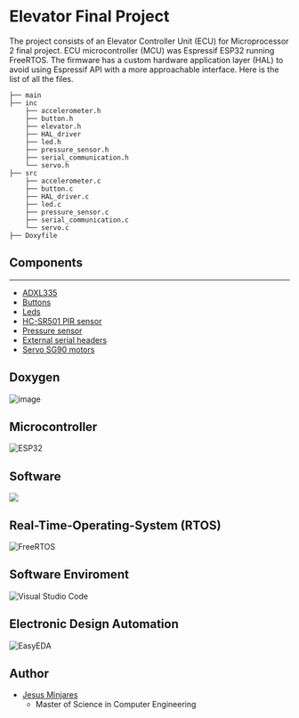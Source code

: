 # Elevator Final Project
The project consists of an Elevator Controller Unit (ECU) for Microprocessor 2 final project. ECU microcontroller (MCU) was Espressif ESP32 running FreeRTOS. The firmware has a custom hardware application layer (HAL) to avoid using Espressif API with a more approachable interface. Here is the list of all the files.
```
├── main
├── inc
    ├── accelerometer.h
    ├── button.h
    ├── elevator.h
    ├── HAL_driver
    ├── led.h
    ├── pressure_sensor.h
    ├── serial_communication.h
    └── servo.h
├── src
    ├── accelerometer.c
    ├── button.c
    ├── HAL_driver.c
    ├── led.c
    ├── pressure_sensor.c
    ├── serial_communication.c
    └── servo.c
├── Doxyfile
```
## Components
---
* [ADXL335](https://www.adafruit.com/product/163)
* [Buttons](https://www.amazon.com/6x6x6mm-Momentary-Push-Button-Switch/dp/B01GN79QF8)
* [Leds](https://www.amazon.com/Assorted-Lighting-Electronics-Components-Emitting/dp/B01CUGAFEC/ref=sr_1_4?keywords=LED%2Bsmd%2B0608&qid=1638487354&s=industrial&sr=1-4&th=1)
* [HC-SR501 PIR sensor](https://www.amazon.com/DIYmall-HC-SR501-Motion-Infrared-Arduino/dp/B012ZZ4LPM)
* [Pressure sensor](https://www.amazon.com/Adafruit-Round-Force-Sensitive-Resistor-FSR/dp/B00XW2MIRQ/ref=sr_1_3?crid=1OGXQK6UD8IA6&keywords=force+sensitive+resistor&qid=1638487910&s=electronics&sprefix=Force+%2Celectronics%2C203&sr=1-3)
* [External serial headers](https://www.amazon.com/DEPEPE-2-54mm-Headers-Arduino-Prototype/dp/B074HVBTZ4/ref=sr_1_15_sspa?keywords=external+header+pin&qid=1638487958&sr=8-15-spons&psc=1&spLa=ZW5jcnlwdGVkUXVhbGlmaWVyPUE4VUdQU09GMktDWlYmZW5jcnlwdGVkSWQ9QTAyMDgxMjQyMlRYNU5ENUxWVk5BJmVuY3J5cHRlZEFkSWQ9QTAxMzc4ODA2MzVFREQ2TURXSVYmd2lkZ2V0TmFtZT1zcF9tdGYmYWN0aW9uPWNsaWNrUmVkaXJlY3QmZG9Ob3RMb2dDbGljaz10cnVl)
* [Servo SG90 motors](https://www.amazon.com/Micro-Servos-Helicopter-Airplane-Controls/dp/B07MLR1498/ref=sr_1_1_sspa?keywords=SG90&qid=1638487991&sr=8-1-spons&spLa=ZW5jcnlwdGVkUXVhbGlmaWVyPUEzRjRJWkkzMDFVMU45JmVuY3J5cHRlZElkPUEwODg1OTc2M0lBNjZSVzNFNUpPOSZlbmNyeXB0ZWRBZElkPUEwNjU4NjQ2MlVBWjVRWlZaM1A5VCZ3aWRnZXROYW1lPXNwX2F0ZiZhY3Rpb249Y2xpY2tSZWRpcmVjdCZkb05vdExvZ0NsaWNrPXRydWU&th=1)

## Doxygen
![image](https://user-images.githubusercontent.com/60948298/144520203-1a12df03-c54e-4767-9a92-effcdff6a5b9.png)

## **Microcontroller**
![ESP32](https://img.shields.io/static/v1?label=&logo=espressif&message=ESP32&color=000000)

## **Software**
![](https://img.shields.io/badge/Code-C-informational?style=flat&logo=C&color=003B57)

## **Real-Time-Operating-System (RTOS)**
![FreeRTOS](https://img.shields.io/static/v1?label=&message=FreeRTOS&color=&logo=data:image/png;base64,iVBORw0KGgoAAAANSUhEUgAAAFUAAAAgCAIAAADseKN%2FAAAAAXNSR0IArs4c6QAAE%2BtJREFUWMOtWUmTHMd5rSVr7b1nXzHYQWyETIKEQBEMLRRty5LCUjioCDNshnTTkUfZCt3ko%2F6AfLCsm8WQfTJlWVIwQgYl7iIJCANwAMyGxsz09Ex3115ZlX5fVvUMKPngcLi6uju7Oisr833vW1MVQih%2FdAhFiFzkWR4Ir5f0gtRThaKpqoYXfeo6Tg0HGkwVmqoouK4WXdDESaPSNVXID%2FyQF2h0tfyhFU9Gb0G98FS6U3YSsi%2Bujn5rcrTRf3KI4m56NnUbrULecvAwMepNH8UkhCgnKw%2F2x2svjjDxBvH%2BrZ2bt%2FvLUR7keU5X5b%2B5kouiJ41fPC0HNHLKWrGGAilgRB%2BqhunriqqrBJmqlTBpKiMQ6V95p4JfuMI0zdBVFTPTSywt9CR06RZdCgCj6LRWGkvXsQq0FE2nLop8pF6KqhAJNWgwphkWsyzNYppJEyYUH5G%2FKF4i7yW7Kw9vzNbnq1aDa1g6FpwVq8%2BU4ifgyHNqC3orWSZwcvyPCxztPM%2FoH7qOZk745dSmk%2F6Sl3LqJeQ3DZXlishLlKmnIuTfCs%2B1TEjBCVEIWMoV%2F0iBC1qFFLGQi0CvgpHKSECEPmOK4ZqV6dr00fqJmepixagCJvYJ1tOteZyl73beDsL9U1PnGuaYxF3IBSuc8zRJDcNgBsSpYNIlB9URxz4xliYZLFRRMr9g4wFTC7AlS4lQcoW5JCBdySUuaI0QL6AZ4U4%2FCvAJNdmgtpDgogMXZU8CusA957KD0hlubXv90xOnx%2B0x9ofcV5TtaPvmzgdPzz9dMevEU%2FnsKIqWl5ffe%2F99LH7pyFKr1V46tuRnW3vhg4KExVlYB0OzLKPmGg1Dc3AlE7Ef93LBQUziIFFRGdGyUEXwFXcVnATYaomFhhVwaqhyYLVUiNF01cJ4SA4UwiuloJbgKsqB6VEOybARrL5649%2F2Y%2F%2BFpc8%2Bun6aSCbS%2B%2FsfQ%2FlmqwuYUGG6kjT96ObNn%2FzLT373wQdHFhdv%2Fv73Y%2B2xb%2FzNi7f2X7%2Fb%2F420ckwtIYASmpZqV8z2TO3kifEnK2arH%2B%2F8bvM%2FfL4H9ZZqqWuHnfHbYBobsxePjF20dBerjXg4iHf70XaQDFMeKgrHjYbuVMxG05mqWeOmZkrDV%2FIdnxB%2BmscRD9IsAdAgjbQvpqk7lm4Zui1lU1rBPE%2B3%2BPba8v5zC1eZOGQtjebx4erw7nR1tmG0RwArvh9cv%2F7G%2BsbG%2FPw8M8zNzQdzs7OJGGz0bw7SXTzdUBxbb2YiTPMoFQmkgad1Brcw6TOTV3rBxt3ee16OnppQOekNUYAViOMBpmacaV1baJ9Nsqjrrd3f%2B%2Bihf7efbMVZmOUJCKQqOlMNh1WbzuxC8%2BLR1uM1s03Gm5QnC9LB1vDelreyH2%2BHfAi6yfXjFtfR6i2rfXzs8nh1sWAb4AJGcR6vdDqpyNjh0qUebvmdXtx9uvWMa7hK6TFUaMCgP3j33XdhrRkzrl37zNVnPj1IH%2FrZNghlCGuxeun83HOCp91w7fbub3rRBldFP93e89dU5YqrN06PX4mVAPLs%2BLf9ZFdgSbk6Xpm1tRrExVSz7SyA6yv9dz7a%2BvV2cC%2FOh9BeBioxF%2BQCIwIx8NLubrS55a94UffizBeqZhvYDZLtd9Z%2FtjH8yE%2F24jzKFK5IeyikSwG%2F2sbkVO3kuHLkYKEhD4AsqTW0sbRLKtkKUGhjb7Wi2nPOrE6msVScaq36la9%2BxbKt7s7OqZOnrj5zdebI%2BG%2FX30xEhHttrXq0%2FSnIBHKth9MP%2FbVe%2FBBQGqrbcibguqbqx1qVeZj0zf7tfrjjK3uKmppa7an5L0%2B4x2m6imCqtT649W7n37fDVS5SIzdmqmdOT10Zd%2BcxjV64dXvnvzYGN7mS7yfbH239qulOnhq7AjX%2F3eYvb3R%2FlYgA1DJVe9xZqFmT0NxcJBH3%2FWjfVOsVpz0KNUiaURZEPKoYFVV62QNjIvpRbyNan6jONu32SFngwbIHDx5cv359Z2fn0qVLF8%2Bfn52ZDrOdrr8Kp6QJzdRNZiq9YCvJhvf3PtgJN7iighQL9TPzzQtChTe3mW7nIuV5GPABwZ7rTXdmsnK8Zc%2BClhB117%2B%2FvP3rXf9eriaGoi7Wzj21%2BFV0MHQTspl0j7l6JYgH3XgNt%2FtZf7V3Y6FxAd51efftWMBGqJmiT9ceuzz%2FZy1rVtVoXZlIoBrwWE17QjtUchGlUcx51a6pZfwjXRzczKbf8SL%2F4vifOGZFkSEKfMf6%2Bvr3vve9lZWVdrvt2M777733jW%2F8lTK566ddDS5Gy2EC3rj3U3A4VeIo97I8a2rNpebFC3OfhSjKsEuIhAe9cDPkfSkDY7Ky4DDMgEw6rEZnsNIZ3uHQW6HV2cTZqatT1ROGbhRhoanbbXehVZnbjdeF9Lv70XbCo4yUv0dxIwWQeZJ7EfdUR7P1CjQVwGICME94ijhwHCKDNsVpPm5VdG0U%2F1HAx6O14YbNnJnKjE5%2BiCgD4f%2FiF7%2BE5F988cXlW7cC3zeY7jbMe96dWATAB%2BIFAzyll%2BURBQOCNY3xKwt%2FcbL9rKXX1CIIkccw3t8NNnMF9izXhDVVPcI0Wzq%2FPOZ%2BZ3Dbz4cZfGOuTVaOTlWPYvFywrocgOJLRmFkYZSgu%2BQXLWbWrYluui79neh4t3%2Bx0p1wj87Wj801QK45hzV1GieD6aWhFMJuyP0o5Q2rhnjxwP7l3RBRwYP5%2BlzDah34BMh%2Fp7vz8ccf%2F%2Fiff5ym6fHjx775zZfNBt9dX6MAQ%2BVjbOHU5HNpFq3uvdOL1gCBF%2Ff7fl80wC1BqAuNjIvCh%2FHOXrRVBOA2q45X5nVyYxTwwOz3CJqUUgkgWJm2jYYUVxH2kzXjWRKlPkVDUjNN5uq6WTXGnpj%2F0vvrr%2FWzTpynMDF%2Bvut7vbXBe8aa267Nn5p64lT70zVzQlKcVsRzPoT947xerWly%2FZgcGMgf%2BBsRHy7Vj9owuegtabu6ttZqtZ5%2F%2FvnhYDgzO%2FvF579w%2BelLy71fBckebLgm2GLt%2FBNzL2Q5tw3nt2v%2Fmiuxoib9ZCfJA0epKtK4KRTNpoN4B5ZfspG1nVmXtWhGFCNS4Ey8lcEGhfE6oibpmOVbuvesnzxErFWEwOBzy5kzNZup7PT4p%2BGq7%2B29vR2sD%2BPdMNtL8DQti7ThRnyzt7bhBQOYEpfVCx5i%2FSEPM567Fp5Syl%2F4PNgcbtbMxnRtRpOJFoXgWfbz%2F%2Fz5q6%2B%2B%2BoMf%2FKDZbLpupVatBFl3119P84CshqjMNc9ZmpMrWcuagfnlIgQRQz5I8kiU5KfBEJnsBg8S%2FAvTp7CJyhxUVC1DdhkAIobMZEitxGE8SLPQ0iskfpmMDZPdtf0Ph0m3IKar1eZrp2zdwgzM3JpvnJuoLWHxvaCz7a1seHd2wnvwZTpJY3h3%2F62jY48vNi4U8VKaJ3EWw0tWDFfafxls70Y7D%2F3O6fbJmlE7yAK7u9133n77zp07IP%2F07MzC3PzVZ66EZqcbP0gxURgqc3yqviRjWXgBi8FW82K1Qy6SUfgAPcm8pNcNNmRUqxkqjNkcPIIYZQ0Ik1rO7F7SoXBdVTaHt6cHN5daj1tqVclTBILL3bc%2B7r2TQUFkJnOkcXayelRXjTSLKV9EYqM3HLc%2BXlk80jw%2FPfj9m5s%2F3Q5WIWwoTgKnkwyKiBgiibMoyiJMv2rYlBHmRIl0YwiRxsdax5AkIdpbWbk7PT21vb2dcn7y5Mnrb1wHKS8%2FefnxT53zsx6SO0uvY6oLjTOu2ZJrBJSmrjiqFBlPg4xH8nHI8Sn%2FG0Rb%2FehhEZG7rNlwZsgsjWJPh9WPNC9te2v7OSQs4OTe7by25d1zzXaWBXvB5oa37PEeBjcUa7py%2FLHJa4AeE77V%2BbVgrO3Ou0bN0h0wF4qmjWoAMg0UYGXFaBRqgyPJkjBLdKG7JqyvQvL3Uv%2Fu4O64Mz7tzqHbhx9%2B%2BE8%2F%2BtFLL73U6XS%2B9pdfm5qaStIEmR9i%2FpmZeZ%2BbBjMhCpEnU9VTTLWlCLWqOXZi7MlBMovw0xSOodkHORUAAKVhbLFOsAEhTdWE8mujkEQgXzrSenyQ7t%2FefWOQPOSCbwUru8EaHASwk%2FEsh2dAoDVXO3t26tps%2FQzCs72w88HWLz2xV3PGq6xtw2%2BqGhcRoq9etCmQBSDTEPZU5WTbnS3jH6EkPI55ouXF%2BmFmcr4dPux6D6%2FNPePolTiOf%2Fvmm2%2B99dbkxOSbb7359a9%2F%2FcTJE47jVCuVZqOBTNJW2nOVFtUxNAVuuWAVjoY98an5L2Z5DFuA2Bb5T5HhIRXQNWOu8Zhp1mF7YOyb9mSVWHPgGSmVqdvtC9PPtd2ptb0PO8P1kO%2FnIsyzlOJrzbL19pizMN%2B8CMZhMQA3U7KutzVMd30x8HlfV1chS03qsgwiUjgfTQFe5y%2FOfg6ZqILUk3JxZPdhnCdw2hXLJf4jXbm7d8dS9MXGUcwXK4zCuNvt%2FfAff%2Bh73u3l5Xq97rru5z%2F3%2BW9961uvv%2F76az97zbIsx63Qi85qcVQqsI6ygaZbDSp9x44rrssYg8aOOYvQ8CKrpYqNZiglcPko94Q1GauMXV5snA2Svp%2F0Qu5BMdEZSWHNarpm02Z1JNSaJhMnIVrW2NnJZx5664OkG6foHCOEQxxkqMw2WhPOzELr0pH24y1rQlPLQARGC8FvXPLfpfoXMqGPuzfmG7PjziQF85b98st%2Fe%2F7C%2Be%2F83XeuPfvs8RMnAs9HFHDhAoLN7P79%2BxvrG0EYBFEUhmGc0CFIz7AmKmzpVBKUB%2FIkxkzDcMGdahUg1mvyJY9KAZj8ArgAzHHc4mXbdsNsjDlLxYSBkqxg6UUZRhmFcQgqJitLbWcSbj%2FGovIYMUiWxZAgAieTVS1oJKsxzdKKKqI0ABgQyU%2FEkX2YlmViwmzNe7Cb9r8w%2FqeMohEFopmcGP%2FMZ67%2Bw%2Fe%2F%2F9iZx5DwkgrnOVaExiuvvPLtb38bgVDK02LxgGHoeYPBoL%2BPo%2B95w36%2FP8TheQEOPwjDYOANdrrdJI7iKIF%2BJTzNRK5KyKgEQMU6BsDwMgAYM3G4rl2rVWu1WgNaV2%2FUqYnfBBkRDzA5tmVCWHg7eFlmrWaN6aZ2WFYB%2FRFXQNTIPyAbNVdk7QjBf5Smrl7F00j%2BvWB%2FypqZrc4dVFTxDT%2F%2FwgtfhMKQWz6olSpKTR4H%2BbJaFIxGdvyRUqKgSpl8AyMsPEnTGF9xFEUxuOMH%2FoCOfn%2BAwEp%2BD4ZAKgzBK3Shj8GwnyZAGVDTCfYR0WS9VBZAdWYYEDRelonTQnoKKkmYSBHrcqrNRvOpp546d%2FbsqAKMDJloO2FWGRIEoZDzzJi%2BEXXcpG%2BqTC9q2%2BTMmCqfVlyh4mxR2z7Eo6xxj8raSlEsKmy6adLsVEd9pLzwaH3w8EcBHlSMZxwwJTFxJBwdQAqgARjf8yWrPA9maegBNVwJSQvxEcFDAca9vT1eHKl8cQ7r892%2F%2F%2B75c%2BeKUi94B%2Bef8qxu1wysH%2FHvpDt546PV97dvVC2jyiwqDzPHZRVHd2xm2sywmG3rNrwrkmoEOaZm4GSqATUDhDpBxpgsSMsqNcmmKHKpZcFeO6jUla7ioEhXFt3oIu6BTkKYwnEV8Qg%2BoxhBPApbGc3kGfhdqCFhJBXOlx%2B%2BfAc%2BGHTlytOjbQYNChGQ%2FFPYHagdEhM2V51%2Bdu7Zn6%2B%2BvjrscdEVsiySUywKQ418jChgaDqWyjTd0Jmlm8i6cNoG3JJtM0BjOZpZNAgd9NFsuEaDASnTUC1LM4Adgx5SeR9D0a4JIwcq6VVuFmhqke0UyIhR4bIA7RAt9bBWCWKaOoyF8j8fotiy0IqsUSIIhwL58yRr2FT8xqBIo6wvnfz8qbHjD%2FYfIEXF32Ea%2B3lM%2FXiMd5QhYI6SDIYrCrM4FUNk%2BHC%2FskpPJVpBWZuK9YAFpD%2Bw%2FGSBmakTU2wdJ%2BFFU0UDhle3LFzUCCbkDmTwABOzQC4gBbNERFMLvGDRTF0wMpSElF7YtyJoKPeXFPUPyHHQ1rQDCpX1vTRPQw73l9eR%2FGqUWTPEBU2t%2BuTMuWz6DBcp1sYp7OCc9BGWOkO0FCNmyuKEgEgi%2BTMqzyjkUcRDQBZlMbWBFIxWFu0Br9znVHLnBBNVCgSZLbkQCgCAF2JgMmFEmeK0NEZaoBkSJtOQYNn0iT5oSIoRjkDQMWXboPIuegI12jsifRyZKqVEp2QS2BBn6X4Yi1Afc9qG9Gi0ryRkP4NOQ4bJI5teJmhitF0hSUVOOZdhKWFEIMFu4cw5kEozGGtOZMkRZhMQSRISNOR1gFTsp5EPvLIQpi6SersPTmUhzxPyVoWXgsfWyeeDAoouQANAI1VPk23QypL7ZAiNABaTJomwAEyWVuBV6qNNMDkGERCBgHV3f3N5deuIuXRsfAljUt2x2EE8tCzqgYk5uPqooSr294rCgfXIpkmJVLkNUSAlFSTLIX%2FBaRsm41SlBzrwZimhxlOZjcVxQaWUzgAnD3GGMfK20EO4UnCKAAVSnIZSEeSmBJNWbADSvokuw4nR%2FiHxyyBOkeXCL1VYccR2OgO1L%2F768peXJuflhuUn9%2F%2F%2Bb0cxgjrabnvUSo3%2BFcohm9Ryg6v8EsW2qtzrKrYGhSQXnTyDMgKmRKpeGqYh6RohFfoxjDt8YzCMPS8JvNj3E4IyycFB6G%2BWQJeRDSIFVjGuGgaZFlsXW6dffOLPnz3xRMOpFnbx%2F2H9%2FxuI%2FsjtH7q4XKarhz6uLJeqpd0qN7HLacqNwIJchXWXm4ISrJQKm4kkURCkYRD7MY%2B82BtE%2FjCNoDdH2wsXp09PVyZhnqWBoOO%2FAUkWWOTh6x%2FVAAAAAElFTkSuQmCC)

## **Software Enviroment**
![Visual Studio Code](https://img.shields.io/badge/Visual_Studio_Code-0078D4?style=flat&logo=visual%20studio%20code&logoColor=white)

## **Electronic Design Automation**
![EasyEDA](https://img.shields.io/static/v1?label=&message=EasyEDA&color=5588FF&logo=data:image/png;base64,iVBORw0KGgoAAAANSUhEUgAAAGUAAABlCAYAAABUfC3PAAAAAXNSR0IArs4c6QAACJNJREFUeF7tnXlsF0UUx78th60iQoIQlSMmJh54RkKiiMFgjNFoIodQQChEDEEgBQGj4RASFSlHBZWjQKQCrQfRSMSLEDQQjRLBC1ACGkEBD1AwhdIi5tFOftPt7s6b3dnfb7bM%2Ftff782b976febP7252d5g2cc%2FYs3GGVAnkOilU8zgXjoNjHxEGxkImD4qDYqICFMblzioNioQIWhuQqxUGxUAELQ3KV4qBYqICFIblKcVAsVMDCkFylOCgWKmBhSKmvlJfHAB3a8pTd9DVQ%2FiHPNpdWqYTy%2BtT4klXXACNfjO8nCQ%2BpgmIChp%2BIg%2BYmIW10n6mAkhQMWbZj%2FwJjXokupMmWVkNp2QJY%2B4TJdNW%2BbKgaa6HMLQa6dVSLmIRFrsFYCaViInBBK77cNXXA8AXB9h3bAYsf4%2Fsjy1yCsQ5K2WjgsvY8AaMId1EBsGpCcv55nsOtsg6ldUvgtUnxQo8Cw9sjgacBoDpM9KXqw%2Ft9VqDk5wGVU3RDa2pPywYHl8b3I3vgXNllG0ziUDhJc2TesR%2BY8xbHUt9GFePTFcC%2Bw%2Fp%2Bo7ZIDIoqUZ2As%2FHrWxVvNqslESiqBHWAZPNKKCzuF9YDX%2B3TjTyavXEoaQVC8j1TBFzbJVzICcuBI39HE5vbyigUHSCTVwEH%2Fmwa5uyhwNVXZD7P5rRBvXJzGP0ScLyaK7OenTEonGRO1QIjFuoFmG1rTh5yTEkMmqxBSSL4pIDlGowRKKok0gREZwpLqmISh5I2ICR07%2B4A%2FeB9sCfQuQO%2FHk3lGhtKWJWc%2BQ8YMo%2BflM2Wg3sDD90WHuHG7cDqzfGzSBSKqZETP01zHrIxVTsoEXiFgTGxOCMxKFu%2BA5ZsjJBxCpq0KQRWjg8ONO4MkRiUofOBujN2Klw1BVj7CbDhi%2BjxhVWLtVDiBhZdruCWXiHjxJhKKDPWAT8cTEJafZ9JCHh9N2D6IP9Y4sAmj4lNX%2BQ8bnD68jduobpSIusRZcCp0%2Fo9tW8DLB17HkBRibjzJ%2BD5N9UCqvx4PUQZPA%2F0BIb1SSGU4jLgJGMU6oq45yAwc11TQXT9CA%2FDFwI1tWrYskUSU6LwH3v6Ui2EUI3CqEKK6bFFPrBusp6gwloVW5hXq6FQ4Cphg5JXtYsmtbpVHBjkvWoqkBfSTVz%2FsSuFYrvrRmDMveFieAPNBZC4YlGGbQuB8gR%2FOBq5%2BhIoOCKLcwzHVj3e%2BRYmYFBvnMfFJvoyUik6YDhSehMraAWsnshpmbGhneUGG3rF4c7uwOP3q%2Fs3AcRopZxzlgfQLYw4R1hinArTeeQ8bxTQReN5SVhe720HKgzctjcOhRwmeTUUBmX%2FYeCpCv5w4ADmezP7Q9no9CUnESVpVfkP7AUM6OUvlaqtt1WU%2BPx6%2FusEMHaJDj61bWJQqGvdxFXCrhgPXFxoDxR6qkpPV00fiULRvQDYdQCYVRmcoskfbLoDRo4q6WW0WYEiEurUDlikeHmHpgKaEnSnG1WV%2BaHWBTNsAVBbZ7oumvrLKhSdytm2G9i6C3iyv1qEYfOBWksfqKmjtwRKlPNNWHJRqiSKWNlqk5NKoeQWjgYuZ75Gdz4BoVxzBoU6p7e7aNFb1KO5VYjQIadQKIgbugHTAh6rnm8VYg0UEQjdnqHbNKqDdoWg3SGa85HzSvETt7gv0PcmgB6g%2FVMNjF%2Bm%2F2QwzdCshJJmQU3E7qCYUNGwDwfFsKAm3DkoJlQ07MNBMSyoCXcOigkVDfuIDEV1h7WkHDh0zHC0mu6WjwMuuTC8kXxXICgn7p0D0X7J%2B8CWbzWDlcwTg0J9cJOJHn54S9XAkWOc2g%2B49apgf5u%2FAZZ9EPw97cxEv6vEESf32FB%2BPgLUep6%2BVZ8CnmOs%2BU0KhvArQ6E45YNifvYN4GRN%2Faey7e4DwJWdgILWjduELcM1%2BZpFJCjXdAZmDakPWGdE3H0zsGknD8U9twAf7eDZBlnJQqniDLNV%2BfF7TK3qLyyzSFBWl2RGEadzv2lEZymrsBV%2BSlYAh442TstPOPHZ3t%2BAaWv4U503NtrLkva0DBqEOvlxhlkkKKqRI3ccNq%2FTOilaL%2BU33cg%2BxKt6nNFMq%2FFpVb48JY1bCvxxPDoU7%2FQmQ1s5AWhTkJkx%2BvcC1m%2FjSB9sExtKkGsKPEjEyslAfn6mpbcSxIgUW%2BCK7%2BXFfkFXTZyrKdGzny3tvOf3j3uDcqHPhR%2FajFT3lQo%2F%2FRKBcvQEsHV3%2FY4NnJIPguIXsBBHFk98Jr%2BVVdgaeLUkfMT6QeFMq8JG7ApLf6%2BZBLRqmQEkw9Ktm1hQKj8F3vncv0vVFBc28oTH6WuBH38NP3dw%2FKjOe%2FIelzpQRN%2FeNkGfc%2BHEghKWLBfK978As6uChafvyEYc%2FW8HHr6j%2Fi9aDCdeGAoSJqhS5R6n9AN6NPxGUUF5dDFw4mSmMrxTYekooGvD%2BmTaz4z2NdM9cg5FJYKfqJyrHdWgkIVS2YZd2akEV1WpkXMK9zdKWKIzi4DrGrYF9M7rnHme80NNJTQXiuznzFlgSGl9ddJCdjp%2B99m6kM4t9PYwp0qNQAm7xKUOTtcBjzRscS7binthQYLKn9NuQPf1yITrHW3ee1p%2Bo1EVp85VmneK4gCPc17Rnr5Uycqjg%2F6jA13Whh1%2BV16yvd%2F7JvJ5hTP9%2BfUvr5bXyUl%2B35FzTi17F%2Fhsj2qSa%2Fy9cSi03HTRhkwnQ%2FtkLo3p05UfZ26feC8bu14KlI7MtKX7UsU%2B%2Fw1IZ6QGycGplC%2F3AvPebuyB0ze14NoZmb70mJu3nlEEdPc5H5nvKXcetSsld6HW9yxGIO2QRLdfmuORKijl44C2DQ%2BtolxqpgVgqqCIKqFb%2BnRuaq5HqqA0VwjevBwUC0k7KA6KhQpYGJKrFAfFQgUsDMlVioNioQIWhuQqxUGxUAELQ3KV4qBYqICFIblKsRDK%2F0ANm%2Fr7waacAAAAAElFTkSuQmCC)

## **Author**
* [Jesus Minjares](https://github.com/jminjares4)
  * Master of Science in Computer Engineering

